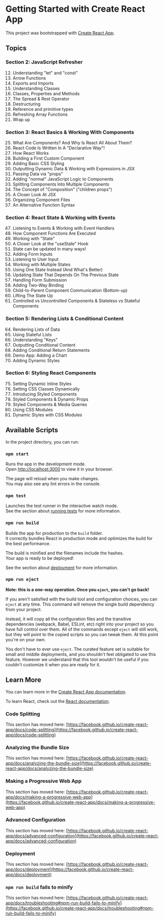 # Getting Started with Create React App

This project was bootstrapped with [Create React App](https://github.com/facebook/create-react-app).

## Topics

### Section 2: JavaScript Refresher
12. Understanding "let" and "const"
13. Arrow Functions
14. Exports and Imports
15. Understanding Classes
16. Classes, Properties and Methods
17. The Spread & Rest Operator
18. Destructuring
19. Reference and primitive types
20. Refreshing Array Functions
21. Wrap up

### Section 3: React Basics & Working With Components
25. What Are Components? And Why Is React All About Them?
26. React Code Is Written In A "Declarative Way"!
32. How React Works
33. Building a First Custom Component
35. Adding Basic CSS Styling
36. Outputting Dynamic Data & Working with Expressions in JSX
37. Passing Data via "props"
38. Adding "normal" JavaScript Logic to Components
39. Splitting Components Into Multiple Components
40. The Concept of "Composition" ("children props")
42. A Closer Look At JSX
43. Organizing Component Files
44. An Alternative Function Syntax

### Section 4: React State & Working with Events
47. Listening to Events & Working with Event Handlers
48. How Component Functions Are Executed
49. Working with "State"
50. A Closer Look at the "useState" Hook
51. State can be updated in many ways!
52. Adding Form Inputs
53. Listening to User Input
54. Working with Multiple States
55. Using One State Instead (And What's Better)
56. Updating State That Depends On The Previous State
57. Handling Form Submission
58. Adding Two-Way Binding
59. Child-to-Parent Component Communication (Bottom-up)
60. Lifting The State Up
61. Controlled vs Uncontrolled Components & Stateless vs Stateful Components

### Section 5: Rendering Lists & Conditional Content
64. Rendering Lists of Data
65. Using Stateful Lists
66. Understanding "Keys"
67. Outputting Conditional Content
68. Adding Conditional Return Statements
69. Demo App: Adding a Chart
70. Adding Dynamic Styles

### Section 6: Styling React Components
75. Setting Dynamic Inline Styles
76. Setting CSS Classes Dynamically
77. Introducing Styled Components
78. Styled Components & Dynamic Props
79. Styled Components & Media Queries
80. Using CSS Modules
81. Dynamic Styles with CSS Modules


## Available Scripts

In the project directory, you can run:

### `npm start`

Runs the app in the development mode.\
Open [http://localhost:3000](http://localhost:3000) to view it in your browser.

The page will reload when you make changes.\
You may also see any lint errors in the console.

### `npm test`

Launches the test runner in the interactive watch mode.\
See the section about [running tests](https://facebook.github.io/create-react-app/docs/running-tests) for more information.

### `npm run build`

Builds the app for production to the `build` folder.\
It correctly bundles React in production mode and optimizes the build for the best performance.

The build is minified and the filenames include the hashes.\
Your app is ready to be deployed!

See the section about [deployment](https://facebook.github.io/create-react-app/docs/deployment) for more information.

### `npm run eject`

**Note: this is a one-way operation. Once you `eject`, you can't go back!**

If you aren't satisfied with the build tool and configuration choices, you can `eject` at any time. This command will remove the single build dependency from your project.

Instead, it will copy all the configuration files and the transitive dependencies (webpack, Babel, ESLint, etc) right into your project so you have full control over them. All of the commands except `eject` will still work, but they will point to the copied scripts so you can tweak them. At this point you're on your own.

You don't have to ever use `eject`. The curated feature set is suitable for small and middle deployments, and you shouldn't feel obligated to use this feature. However we understand that this tool wouldn't be useful if you couldn't customize it when you are ready for it.

## Learn More

You can learn more in the [Create React App documentation](https://facebook.github.io/create-react-app/docs/getting-started).

To learn React, check out the [React documentation](https://reactjs.org/).

### Code Splitting

This section has moved here: [https://facebook.github.io/create-react-app/docs/code-splitting](https://facebook.github.io/create-react-app/docs/code-splitting)

### Analyzing the Bundle Size

This section has moved here: [https://facebook.github.io/create-react-app/docs/analyzing-the-bundle-size](https://facebook.github.io/create-react-app/docs/analyzing-the-bundle-size)

### Making a Progressive Web App

This section has moved here: [https://facebook.github.io/create-react-app/docs/making-a-progressive-web-app](https://facebook.github.io/create-react-app/docs/making-a-progressive-web-app)

### Advanced Configuration

This section has moved here: [https://facebook.github.io/create-react-app/docs/advanced-configuration](https://facebook.github.io/create-react-app/docs/advanced-configuration)

### Deployment

This section has moved here: [https://facebook.github.io/create-react-app/docs/deployment](https://facebook.github.io/create-react-app/docs/deployment)

### `npm run build` fails to minify

This section has moved here: [https://facebook.github.io/create-react-app/docs/troubleshooting#npm-run-build-fails-to-minify](https://facebook.github.io/create-react-app/docs/troubleshooting#npm-run-build-fails-to-minify)
